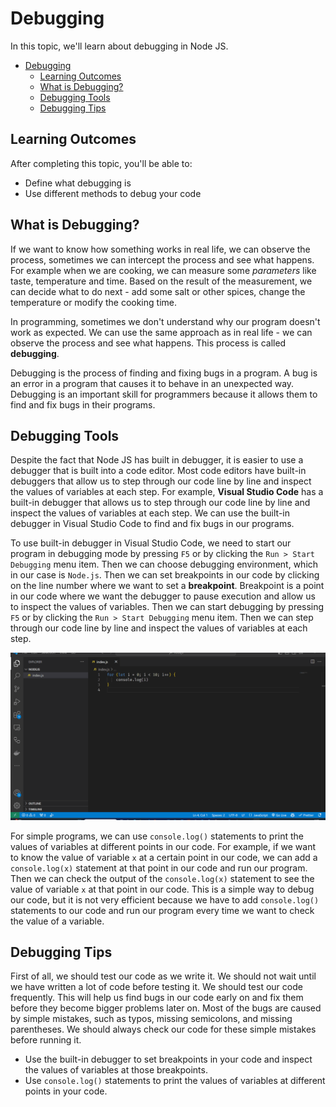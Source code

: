 # Debugging

In this topic, we'll learn about debugging in Node JS.

- [Debugging](#debugging)
  - [Learning Outcomes](#learning-outcomes)
  - [What is Debugging?](#what-is-debugging)
  - [Debugging Tools](#debugging-tools)
  - [Debugging Tips](#debugging-tips)

## Learning Outcomes

After completing this topic, you'll be able to:

- Define what debugging is
- Use different methods to debug your code

## What is Debugging?

If we want to know how something works in real life, we can observe the process, sometimes we can intercept the process and see what happens. For example when we are cooking, we can measure some *parameters* like taste, temperature and time. Based on the result of the measurement, we can decide what to do next - add some salt or other spices, change the temperature or modify the cooking time.

In programming, sometimes we don't understand why our program doesn't work as expected. We can use the same approach as in real life - we can observe the process and see what happens. This process is called **debugging**.

Debugging is the process of finding and fixing bugs in a program. A bug is an error in a program that causes it to behave in an unexpected way. Debugging is an important skill for programmers because it allows them to find and fix bugs in their programs.

## Debugging Tools

Despite the fact that Node JS has built in debugger, it is easier to use a debugger that is built into a code editor. Most code editors have built-in debuggers that allow us to step through our code line by line and inspect the values of variables at each step. For example, **Visual Studio Code** has a built-in debugger that allows us to step through our code line by line and inspect the values of variables at each step. We can use the built-in debugger in Visual Studio Code to find and fix bugs in our programs.

To use built-in debugger in Visual Studio Code, we need to start our program in debugging mode by pressing `F5` or by clicking the `Run > Start Debugging` menu item. Then we can choose debugging environment, which in our case is `Node.js`. Then we can set breakpoints in our code by clicking on the line number where we want to set a **breakpoint**. Breakpoint is a point in our code where we want the debugger to pause execution and allow us to inspect the values of variables. Then we can start debugging by pressing `F5` or by clicking the `Run > Start Debugging` menu item. Then we can step through our code line by line and inspect the values of variables at each step.

![Debugging in VSCode](DebuggingNodeJSInVSCode.gif)

For simple programs, we can use `console.log()` statements to print the values of variables at different points in our code. For example, if we want to know the value of variable `x` at a certain point in our code, we can add a `console.log(x)` statement at that point in our code and run our program. Then we can check the output of the `console.log(x)` statement to see the value of variable `x` at that point in our code. This is a simple way to debug our code, but it is not very efficient because we have to add `console.log()` statements to our code and run our program every time we want to check the value of a variable.

## Debugging Tips

First of all, we should test our code as we write it. We should not wait until we have written a lot of code before testing it. We should test our code frequently. This will help us find bugs in our code early on and fix them before they become bigger problems later on. Most of the bugs are caused by simple mistakes, such as typos, missing semicolons, and missing parentheses. We should always check our code for these simple mistakes before running it.

- Use the built-in debugger to set breakpoints in your code and inspect the values of variables at those breakpoints.
- Use `console.log()` statements to print the values of variables at different points in your code.